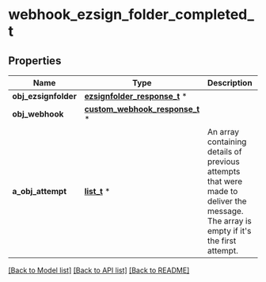 # webhook_ezsign_folder_completed_t

## Properties
Name | Type | Description | Notes
------------ | ------------- | ------------- | -------------
**obj_ezsignfolder** | [**ezsignfolder_response_t**](ezsignfolder_response.md) \* |  | 
**obj_webhook** | [**custom_webhook_response_t**](custom_webhook_response.md) \* |  | 
**a_obj_attempt** | [**list_t**](attempt_response_compound.md) \* | An array containing details of previous attempts that were made to deliver the message. The array is empty if it&#39;s the first attempt. | 

[[Back to Model list]](../README.md#documentation-for-models) [[Back to API list]](../README.md#documentation-for-api-endpoints) [[Back to README]](../README.md)


